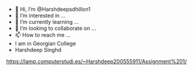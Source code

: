 - 👋 Hi, I’m @Harshdeepsdhillon1
- 👀 I’m interested in ...
- 🌱 I’m currently learning ...
- 💞️ I’m looking to collaborate on ...
- 📫 How to reach me ...
- I am in Georgian College
- Harshdeep Singhd

<!---
Harshdeepsdhillon1/Harshdeepsdhillon1 is a ✨ special ✨ repository because its `README.md` (this file) appears on your GitHub profile.
You can click the Preview link to take a look at your changes.
--->
https://lamp.computerstudi.es/~Harshdeep200555911/Assignment%201/
